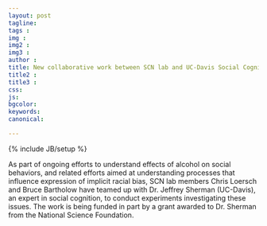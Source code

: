 ```yaml
---
layout: post
tagline: 
tags : 
img : 
img2 :
img3 : 
author : 
title: New collaborative work between SCN lab and UC-Davis Social Cognition lab
title2 : 
title3 : 
css: 
js: 
bgcolor: 
keywords: 
canonical:

---
```

{% include JB/setup %}

As part of ongoing efforts to understand effects of alcohol on social behaviors, and related efforts aimed at understanding processes that influence expression of implicit racial bias, SCN lab members Chris Loersch and Bruce Bartholow have teamed up with Dr. Jeffrey Sherman (UC-Davis), an expert in social cognition, to conduct experiments investigating these issues. The work is being funded in part by a grant awarded to Dr. Sherman from the National Science Foundation.
